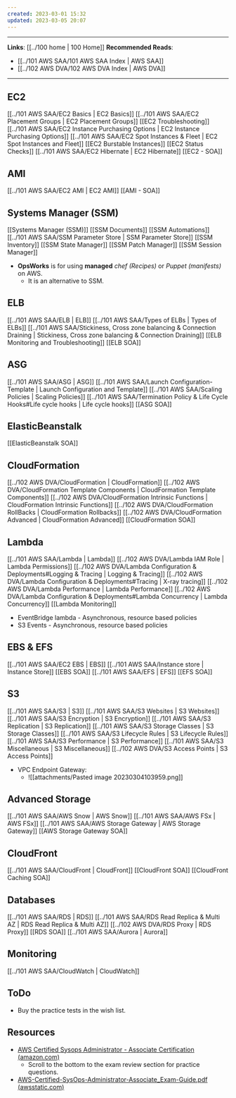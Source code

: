 ```yaml
---
created: 2023-03-01 15:32
updated: 2023-03-05 20:07
---
```

---
**Links**: [[../100 home | 100 Home]]
**Recommended Reads**:
- [[../101 AWS SAA/101 AWS SAA Index | AWS SAA]]
- [[../102 AWS DVA/102 AWS DVA Index | AWS DVA]]

---
## EC2
[[../101 AWS SAA/EC2 Basics | EC2 Basics]]
[[../101 AWS SAA/EC2 Placement Groups | EC2 Placement Groups]]
[[EC2 Troubleshooting]]
[[../101 AWS SAA/EC2 Instance Purchasing Options | EC2 Instance Purchasing Options]]
[[../101 AWS SAA/EC2 Spot Instances & Fleet | EC2 Spot Instances and Fleet]]
[[EC2 Burstable Instances]]
[[EC2 Status Checks]]
[[../101 AWS SAA/EC2 Hibernate | EC2 Hibernate]]
[[EC2 - SOA]]

## AMI
[[../101 AWS SAA/EC2 AMI | EC2 AMI]]
[[AMI - SOA]]

## Systems Manager (SSM)
[[Systems Manager (SSM)]]
[[SSM Documents]]
[[SSM Automations]]
[[../101 AWS SAA/SSM Parameter Store | SSM Parameter Store]]
[[SSM Inventory]]
[[SSM State Manager]]
[[SSM Patch Manager]]
[[SSM Session Manager]]

- **OpsWorks** is for using **managed** *chef (Recipes)* or *Puppet (manifests)* on AWS.
	- It is an alternative to SSM.

## ELB
[[../101 AWS SAA/ELB | ELB]]
[[../101 AWS SAA/Types of ELBs | Types of ELBs]]
[[../101 AWS SAA/Stickiness, Cross zone balancing & Connection Draining | Stickiness, Cross zone balancing & Connection Draining]]
[[ELB Monitoring and Troubleshooting]]
[[ELB SOA]]

## ASG
[[../101 AWS SAA/ASG | ASG]]
[[../101 AWS SAA/Launch Configuration-Template | Launch Configuration and Template]]
[[../101 AWS SAA/Scaling Policies | Scaling Policies]]
[[../101 AWS SAA/Termination Policy & Life Cycle Hooks#Life cycle hooks | Life cycle hooks]]
[[ASG SOA]]

## ElasticBeanstalk
[[ElasticBeanstalk SOA]]

## CloudFormation
[[../102 AWS DVA/CloudFormation | CloudFormation]]
[[../102 AWS DVA/CloudFormation Template Components | CloudFormation Template Components]]
[[../102 AWS DVA/CloudFormation Intrinsic Functions | CloudFormation Intrinsic Functions]]
[[../102 AWS DVA/CloudFormation RollBacks | CloudFormation Rollbacks]]
[[../102 AWS DVA/CloudFormation Advanced | CloudFormation Advanced]]
[[CloudFormation SOA]]

## Lambda
[[../101 AWS SAA/Lambda | Lambda]]
[[../102 AWS DVA/Lambda IAM Role | Lambda Permissions]]
[[../102 AWS DVA/Lambda Configuration & Deployments#Logging & Tracing | Logging & Tracing]]
[[../102 AWS DVA/Lambda Configuration & Deployments#Tracing | X-ray tracing]]
[[../102 AWS DVA/Lambda Performance | Lambda Performance]]
[[../102 AWS DVA/Lambda Configuration & Deployments#Lambda Concurrency | Lambda Concurrency]]
[[Lambda Monitoring]]

- EventBridge lambda - Asynchronous, resource based policies
- S3 Events - Asynchronous, resource based policies

## EBS & EFS
[[../101 AWS SAA/EC2 EBS | EBS]]
[[../101 AWS SAA/Instance store | Instance Store]]
[[EBS SOA]]
[[../101 AWS SAA/EFS | EFS]]
[[EFS SOA]]

## S3
[[../101 AWS SAA/S3 | S3]]
[[../101 AWS SAA/S3 Websites | S3 Websites]]
[[../101 AWS SAA/S3 Encryption | S3 Encryption]]
[[../101 AWS SAA/S3 Replication | S3 Replication]]
[[../101 AWS SAA/S3 Storage Classes | S3 Storage Classes]]
[[../101 AWS SAA/S3 Lifecycle Rules | S3 Lifecycle Rules]]
[[../101 AWS SAA/S3 Performance | S3 Performance]]
[[../101 AWS SAA/S3 Miscellaneous | S3 Miscellaneous]]
[[../102 AWS DVA/S3 Access Points | S3 Access Points]]

- VPC Endpoint Gateway:
	- ![[attachments/Pasted image 20230304103959.png]]

## Advanced Storage
[[../101 AWS SAA/AWS Snow | AWS Snow]]
[[../101 AWS SAA/AWS FSx | AWS FSx]]
[[../101 AWS SAA/AWS Storage Gateway | AWS Storage Gateway]]
[[AWS Storage Gateway SOA]]

## CloudFront
[[../101 AWS SAA/CloudFront | CloudFront]]
[[CloudFront SOA]]
[[CloudFront Caching SOA]]

## Databases
[[../101 AWS SAA/RDS | RDS]]
[[../101 AWS SAA/RDS Read Replica & Multi AZ | RDS Read Replica & Multi AZ]]
[[../102 AWS DVA/RDS Proxy | RDS Proxy]]
[[RDS SOA]]
[[../101 AWS SAA/Aurora | Aurora]]

## Monitoring
[[../101 AWS SAA/CloudWatch | CloudWatch]]

## ToDo
- Buy the practice tests in the wish list.

## Resources
- [AWS Certified Sysops Administrator - Associate Certification (amazon.com)](https://aws.amazon.com/certification/certified-sysops-admin-associate/)
	- Scroll to the bottom to the exam review section for practice questions.
- [AWS-Certified-SysOps-Administrator-Associate_Exam-Guide.pdf (awsstatic.com)](https://d1.awsstatic.com/training-and-certification/docs-sysops-associate/AWS-Certified-SysOps-Administrator-Associate_Exam-Guide.pdf)